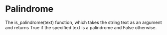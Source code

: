 # Palindrome
The is_palindrome(text) function, which takes the string text as an argument and returns True if the specified text is a palindrome and False otherwise.
